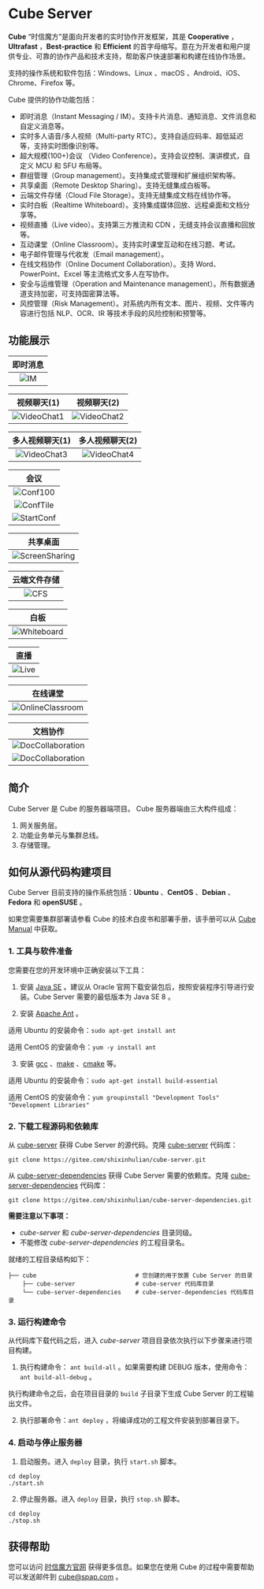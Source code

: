 # Cube Server

**Cube** “时信魔方”是面向开发者的实时协作开发框架，其是 **Cooperative** ，**Ultrafast** ，**Best-practice** 和 **Efficient** 的首字母缩写。意在为开发者和用户提供专业、可靠的协作产品和技术支持，帮助客户快速部署和构建在线协作场景。

支持的操作系统和软件包括：Windows、Linux 、macOS 、Android、iOS、Chrome、Firefox 等。

Cube 提供的协作功能包括：

* 即时消息（Instant Messaging / IM）。支持卡片消息、通知消息、文件消息和自定义消息等。
* 实时多人语音/多人视频（Multi-party RTC）。支持自适应码率、超低延迟等，支持实时图像识别等。
* 超大规模(100+)会议 （Video Conference）。支持会议控制、演讲模式，自定义 MCU 和 SFU 布局等。
* 群组管理（Group management）。支持集成式管理和扩展组织架构等。
* 共享桌面（Remote Desktop Sharing）。支持无缝集成白板等。
* 云端文件存储（Cloud File Storage）。支持无缝集成文档在线协作等。
* 实时白板（Realtime Whiteboard）。支持集成媒体回放、远程桌面和文档分享等。
* 视频直播（Live video）。支持第三方推流和 CDN ，无缝支持会议直播和回放等。
* 互动课堂（Online Classroom）。支持实时课堂互动和在线习题、考试。
* 电子邮件管理与代收发（Email management）。
* 在线文档协作（Online Document Collaboration）。支持 Word、PowerPoint、Excel 等主流格式文多人在写协作。
* 安全与运维管理（Operation and Maintenance management）。所有数据通道支持加密，可支持国密算法等。
* 风控管理（Risk Management）。对系统内所有文本、图片、视频、文件等内容进行包括 NLP、OCR、IR 等技术手段的风险控制和预警等。


## 功能展示

| 即时消息 |
|:----:|
|![IM](https://static.shixincube.com/cube/assets/showcase/im.gif)|

| 视频聊天(1) | 视频聊天(2) |
|:----:|:----:|
|![VideoChat1](https://static.shixincube.com/cube/assets/showcase/videochat_1.gif)|![VideoChat2](https://static.shixincube.com/cube/assets/showcase/videochat_2.gif)|

| 多人视频聊天(1) | 多人视频聊天(2) |
|:----:|:----:|
|![VideoChat3](https://static.shixincube.com/cube/assets/showcase/videochat_3.gif)|![VideoChat4](https://static.shixincube.com/cube/assets/showcase/videochat_4.gif)|

| 会议 |
|:----:|
|![Conf100](https://static.shixincube.com/cube/assets/showcase/screen_conference.jpg)|
|![ConfTile](https://static.shixincube.com/cube/assets/showcase/screen_conference_tile.jpg)|
|![StartConf](https://static.shixincube.com/cube/assets/showcase/start_conference.gif)|

| 共享桌面 |
|:----:|
|![ScreenSharing](https://static.shixincube.com/cube/assets/showcase/screen_sharing.gif)|

| 云端文件存储 |
|:----:|
|![CFS](https://static.shixincube.com/cube/assets/showcase/cloud_file.gif)|

| 白板 |
|:----:|
|![Whiteboard](https://static.shixincube.com/cube/assets/showcase/whiteboard.gif)|

| 直播 |
|:----:|
|![Live](https://static.shixincube.com/cube/assets/showcase/live.gif)|

| 在线课堂 |
|:----:|
|![OnlineClassroom](https://static.shixincube.com/cube/assets/showcase/online_classroom.gif)|

| 文档协作 |
|:----:|
|![DocCollaboration](https://static.shixincube.com/cube/assets/showcase/doc_collaboration_excel.gif)|
|![DocCollaboration](https://static.shixincube.com/cube/assets/showcase/doc_collaboration.gif)|


## 简介

Cube Server 是 Cube 的服务器端项目。 Cube 服务器端由三大构件组成：

1. 网关服务层。
2. 功能业务单元与集群总线。
3. 存储管理。


## 如何从源代码构建项目

Cube Server 目前支持的操作系统包括：**Ubuntu** 、**CentOS** 、**Debian** 、**Fedora** 和 **openSUSE** 。

如果您需要集群部署请参看 Cube 的技术白皮书和部署手册，该手册可以从 [Cube Manual](https://gitee.com/shixinhulian/cube-manual) 中获取。

### 1. 工具与软件准备

您需要在您的开发环境中正确安装以下工具：

1. 安装 [Java SE](https://www.oracle.com/java/technologies/javase-downloads.html) 。建议从 Oracle 官网下载安装包后，按照安装程序引导进行安装。Cube Server 需要的最低版本为 Java SE 8 。

2. 安装 [Apache Ant](http://ant.apache.org/) 。

  适用 Ubuntu 的安装命令：`sudo apt-get install ant`

  适用 CentOS 的安装命令：`yum -y install ant`

3. 安装 [gcc](http://gcc.gnu.org/) 、[make](http://www.gnu.org/software/make/) 、[cmake](https://cmake.org/) 等。

  适用 Ubuntu 的安装命令：`sudo apt-get install build-essential`

  适用 CentOS 的安装命令：`yum groupinstall "Development Tools" "Development Libraries"`


### 2. 下载工程源码和依赖库

从 [cube-server](https://gitee.com/shixinhulian/cube-server) 获得 Cube Server 的源代码。克隆 [cube-server](https://gitee.com/shixinhulian/cube-server) 代码库：

  `git clone https://gitee.com/shixinhulian/cube-server.git`

从 [cube-server-dependencies](https://gitee.com/shixinhulian/cube-server-dependencies) 获得 Cube Server 需要的依赖库。克隆 [cube-server-dependencies](https://gitee.com/shixinhulian/cube-server-dependencies) 代码库：

  `git clone https://gitee.com/shixinhulian/cube-server-dependencies.git`


**需要注意以下事项：**

 * *cube-server* 和 *cube-server-dependencies* 目录同级。
 * 不能修改 *cube-server-dependencies* 的工程目录名。


 就绪的工程目录结构如下：

```
├── cube                            # 您创建的用于放置 Cube Server 的目录
    ├── cube-server                 # cube-server 代码库目录
    └── cube-server-dependencies    # cube-server-dependencies 代码库目录
```


### 3. 运行构建命令

从代码库下载代码之后，进入 *cube-server* 项目目录依次执行以下步骤来进行项目构建。

1. 执行构建命令： `ant build-all` 。如果需要构建 DEBUG 版本，使用命令：`ant build-all-debug` 。

 执行构建命令之后，会在项目目录的 `build` 子目录下生成 Cube Server 的工程输出文件。

2. 执行部署命令：`ant deploy` ，将编译成功的工程文件安装到部署目录下。


### 4. 启动与停止服务器

1. 启动服务。进入 `deploy` 目录，执行 `start.sh` 脚本。

```shell
cd deploy
./start.sh
```

2. 停止服务器。进入 `deploy` 目录，执行 `stop.sh` 脚本。

```shell
cd deploy
./stop.sh
```


## 获得帮助

您可以访问 [时信魔方官网](https://www.shixincube.com/) 获得更多信息。如果您在使用 Cube 的过程中需要帮助可以发送邮件到 [cube@spap.com](mailto:cube@spap.com) 。
